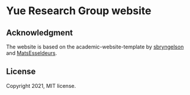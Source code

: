 # Yue Research Group website


## Acknowledgment

The website is based on the academic-website-template by [sbryngelson](https://github.com/sbryngelson/academic-website-template) and [MatsEsseldeurs](https://github.com/MatsEsseldeurs/MatsEsseldeurs.github.io).


## License
Copyright 2021, MIT license.
